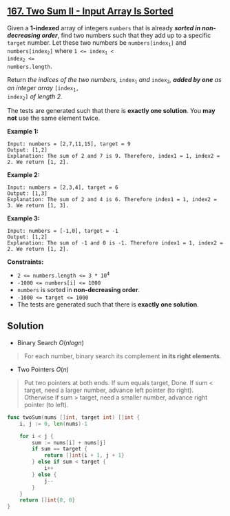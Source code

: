 ## [167. Two Sum II - Input Array Is Sorted](https://leetcode.com/problems/two-sum-ii-input-array-is-sorted/)


Given a **1-indexed** array of integers `numbers` that is already **_sorted in non-decreasing order_**, find two numbers such that they add up to a specific `target` number. Let these two numbers be <code>numbers[index<sub style="display: inline;">1</sub>]</code> and <code>numbers[index<sub style="display: inline;">2</sub>]</code> where <code>1 <= index<sub style="display: inline;">1</sub> < index<sub style="display: inline;">2</sub> <= numbers.length</code>.

Return _the indices of the two numbers,_ <code>index<sub style="display: inline;">1</sub></code> _and_ <code>index<sub style="display: inline;">2</sub></code>_, **added by one** as an integer array_ <code>[index<sub style="display: inline;">1</sub>, index<sub style="display: inline;">2</sub>]</code> _of length 2._

The tests are generated such that there is **exactly one solution**. You **may not** use the same element twice.

**Example 1:**

```
Input: numbers = [2,7,11,15], target = 9
Output: [1,2]
Explanation: The sum of 2 and 7 is 9. Therefore, index1 = 1, index2 = 2. We return [1, 2].
```

**Example 2:**

```
Input: numbers = [2,3,4], target = 6
Output: [1,3]
Explanation: The sum of 2 and 4 is 6. Therefore index1 = 1, index2 = 3. We return [1, 3].
```

**Example 3:**

```
Input: numbers = [-1,0], target = -1
Output: [1,2]
Explanation: The sum of -1 and 0 is -1. Therefore index1 = 1, index2 = 2. We return [1, 2].
```

**Constraints:**

*   <code>2 <= numbers.length <= 3 * 10<sup>4</sup></code>
*   `-1000 <= numbers[i] <= 1000`
*   `numbers` is sorted in **non-decreasing order**.
*   `-1000 <= target <= 1000`
*   The tests are generated such that there is **exactly one solution**.



## Solution

- Binary Search $O(nlogn)​$ 

> For each number, binary search its complement **in its right elements**.

- Two Pointers $O(n)​$ 

> Put two pointers at both ends. If sum equals target, Done. If sum < target, need a larger number, advance left pointer (to right). Otherwise if sum > target, need a smaller number, advance right pointer (to left). 

```go
func twoSum(nums []int, target int) []int {
	i, j := 0, len(nums)-1

	for i < j {
		sum := nums[i] + nums[j]
		if sum == target {
			return []int{i + 1, j + 1}
		} else if sum < target {
			i++
		} else {
			j--
		}
	}
	return []int{0, 0}
}
```